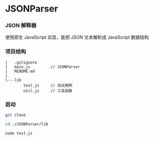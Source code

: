 # JSONParser

### JSON 解释器

使用原生 JavaScript 实现，能把 JSON 文本解析成 JavaScript 数据结构

### 项目结构

```
|   .gitignore
|   main.js         // JSONParser
|   README.md
|
\---lib
        test.js     // 测试用例
        util.js     // 工具函数
```

### 启动

```sh
git clone
```
```sh
cd ./JSONParser/lib
```
```sh
node test.js
```
